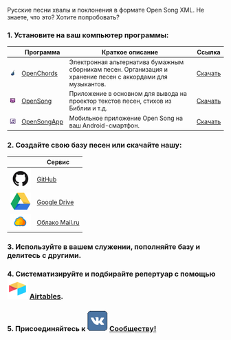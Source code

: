 Русские песни хвалы и поклонения в формате Open Song XML.
Не знаете, что это? Хотите попробовать?

### 1. Установите на ваш компьютер программы:

|   | Программа | Краткое описание | Ссылка |
| --- | --- | --- | --- |
|![1](img/oc_icon.png)   | [OpenChords](https://sourceforge.net/projects/openchords/) | Электронная альтернатива бумажным сборникам песен. Организация и хранение песен с аккордами для музыкантов. |[Скачать](https://sourceforge.net/projects/openchords/files/latest/download) |
|![2](img/os_icon.png)   | [OpenSong](http://www.opensong.org) | Приложение в основном для вывода на проектор текстов песен, стихов из Библии и т.д. |[Скачать](https://sourceforge.net/projects/opensong/files/latest/download) |
|![3](img/osa_icon.png)  | [OpenSongApp](https://www.opensongapp.com) | Мобильное приложение Open Song на ваш Android-смартфон. |[Скачать](https://play.google.com/store/apps/details?id=com.garethevans.church.opensongtablet&hl=ru) |

### 2. Создайте свою базу песен или скачайте нашу:

 |     | Сервис |
 | --- | --- |
 |![1](img/icon_gh.jpg) | [GitHub](https://github.com/SergKnyz/OpenSongRu/archive/master.zip) |
 |![2](img/icon_gdr.png) | [Google Drive](https://drive.google.com/open?id=1K4NR7njvLmjtOn2Ljp7YpigRXDAG-Hb-) |
 |![3](img/icon_mail.png) | [Облако Mail.ru](https://cloud.mail.ru/public/BntW/H7FubED5D) |

### 3. Используйте в вашем служении, пополняйте базу и делитесь с другими.

### 4. Систематизируйте и подбирайте репертуар с помощью ![4](img/icon_airt.png) [Airtables](https://airtable.com/shrf59t6LkyvGAQ4R).

### 5. Присоединяйтесь к ![5](img/icon_vk.png) [Сообществу!](https://vk.com/opensong)
